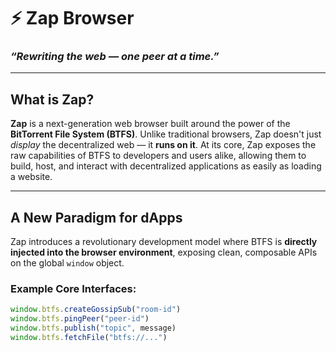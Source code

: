 # ⚡ Zap Browser  
### _“Rewriting the web — one peer at a time.”_

---

## What is Zap?

**Zap** is a next-generation web browser built around the power of the **BitTorrent File System (BTFS)**. Unlike traditional browsers, Zap doesn't just *display* the decentralized web — it **runs on it**. At its core, Zap exposes the raw capabilities of BTFS to developers and users alike, allowing them to build, host, and interact with decentralized applications as easily as loading a website.

---

## A New Paradigm for dApps

Zap introduces a revolutionary development model where BTFS is **directly injected into the browser environment**, exposing clean, composable APIs on the global `window` object.

### Example Core Interfaces:
```js
window.btfs.createGossipSub("room-id")
window.btfs.pingPeer("peer-id")
window.btfs.publish("topic", message)
window.btfs.fetchFile("btfs://...")

